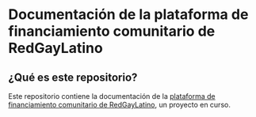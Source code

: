 # Documentación de la plataforma de financiamiento comunitario de RedGayLatino

## ¿Qué es este repositorio?
Este repositorio contiene la documentación de la [plataforma de financiamiento comunitario de RedGayLatino](https://github.com/postdigitalist/fondo-comunitario-somosgay), un proyecto en curso.


